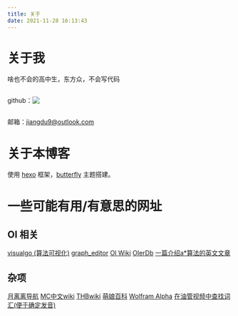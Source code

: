 ```yaml
---
title: 关于
date: 2021-11-28 16:13:43
---
```


# 关于我

啥也不会的高中生，东方众，不会写代码

<p style="display:inline-block; vertical-align:middle;">github：</p><a style="display:inline-block; vertical-align:middle;" href="https://github.com/satorimarch" alt="null"><img src="https://img.shields.io/badge/-GitHub-181717?style=flat-square&logo=github"></a>

邮箱：jiangdu9@outlook.com

# 关于本博客

使用 [hexo](https://hexo.io/) 框架，[butterfly](https://github.com/jerryc127/hexo-theme-butterfly) 主题搭建。

# 一些可能有用/有意思的网址

## OI 相关

[visualgo (算法可视化)](https://visualgo.net/en)
[graph_editor](https://csacademy.com/app/graph_editor/)
[OI Wiki](https://oi-wiki.org/)
[OIerDb](https://bytew.net/OIer/)
[一篇介绍a*算法的英文文章](https://www.redblobgames.com/pathfinding/a-star/introduction.html)

## 杂项

[月离离导航](https://yuelili.fun/)
[MC中文wiki](https://minecraft.fandom.com/zh/wiki/Minecraft_Wiki)
[THBwiki](https://thwiki.cc/index.php?title=%E9%A6%96%E9%A1%B5&setlang=zh)
[萌娘百科](https://zh.moegirl.org.cn/Mainpage)
[Wolfram Alpha](https://www.wolframalpha.com/)
[在油管视频中查找词汇(便于确定发音)](https://youglish.com/)